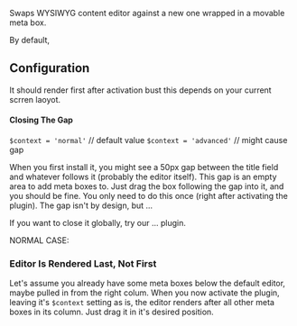

Swaps WYSIWYG content editor against a new one wrapped in a movable meta box.

By default, 

## Configuration

It should render first after activation bust this depends on your current scrren laoyot.

#### Closing The Gap

`$context = 'normal'` // default value
`$context = 'advanced'` // might cause gap

When you first install it, you might see a 50px gap between the title field and whatever follows it (probably the editor itself). This gap is an empty area to add meta boxes to. Just drag the box following the gap into it, and you should be fine. You only need to do this once (right after activating the plugin). The gap isn't by design, but ...

If you want to close it globally, try our ... plugin.

NORMAL CASE:

### Editor Is Rendered Last, Not First

Let's assume you already have some meta boxes below the default editor, maybe pulled in from the right colum. When you now activate the plugin, leaving it's `$context` setting as is, the editor renders after all other meta boxes in its column. Just drag it in it's desired position.
